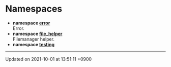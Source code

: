

# Namespaces




* **namespace [error](/Namespaces/error)** <br>Error. 
* **namespace [file_helper](/Namespaces/file_helper)** <br>Filemanager helper. 
* **namespace [testing](/Namespaces/testing)** 



-------------------------------

Updated on 2021-10-01 at 13:51:11 +0900
